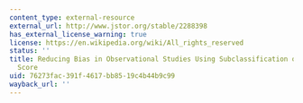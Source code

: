 ```yaml
---
content_type: external-resource
external_url: http://www.jstor.org/stable/2288398
has_external_license_warning: true
license: https://en.wikipedia.org/wiki/All_rights_reserved
status: ''
title: Reducing Bias in Observational Studies Using Subclassification on the Propensity
  Score
uid: 76273fac-391f-4617-bb85-19c4b44b9c99
wayback_url: ''
---
```

